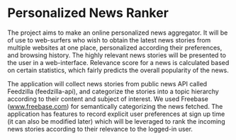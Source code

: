 Personalized News Ranker
========================
The project aims to make an online personalized news aggregator. It will be of use to web-surfers who wish to obtain the latest news stories from multiple websites at one place, personalized according their preferences, and browsing history. The highly relevant news stories will be presented to the user in a web-interface. Relevance score for a news is calculated based on certain statistics, which fairly predicts the overall popularity of the news.

The application will collect news stories from public news API called Feedzilla (feedzilla-api), and categorize the stories into a topic hierarchy according to their content and subject of interest. We used Freebase (www.freebase.com) for semantically categorizing the news fetched. The application has features to record explicit user preferences at sign up time (it can also be modified later) which will be leveraged to rank the incoming news stories according to their relevance to the logged-in user.
